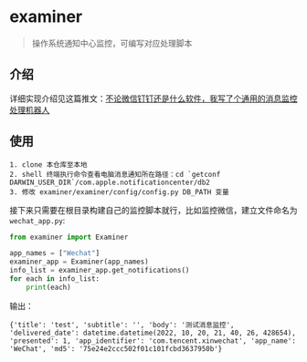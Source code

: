 # examiner

> 操作系统通知中心监控，可编写对应处理脚本

## 介绍

详细实现介绍见这篇推文：[不论微信钉钉还是什么软件，我写了个通用的消息监控处理机器人](https://mp.weixin.qq.com/s/-QDjgnKn_22DoeR2ti4iyA)

## 使用

```
1. clone 本仓库至本地
2. shell 终端执行命令查看电脑消息通知所在路径：cd `getconf DARWIN_USER_DIR`/com.apple.notificationcenter/db2
3. 修改 examiner/examiner/config/config.py DB_PATH 变量
```

接下来只需要在根目录构建自己的监控脚本就行，比如监控微信，建立文件命名为 `wechat_app.py`:

```python
from examiner import Examiner

app_names = ["Wechat"]
examiner_app = Examiner(app_names)
info_list = examiner_app.get_notifications()
for each in info_list:
    print(each)
```

输出：

```shell
{'title': 'test', 'subtitle': '', 'body': '测试消息监控', 'delivered_date': datetime.datetime(2022, 10, 20, 21, 40, 26, 428654), 'presented': 1, 'app_identifier': 'com.tencent.xinwechat', 'app_name': 'WeChat', 'md5': '75e24e2ccc502f01c101fcbd3637950b'}
```
